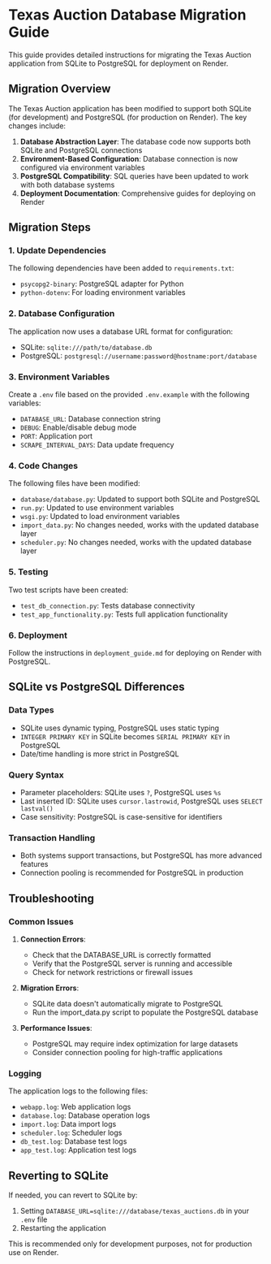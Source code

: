 # Texas Auction Database Migration Guide

This guide provides detailed instructions for migrating the Texas Auction application from SQLite to PostgreSQL for deployment on Render.

## Migration Overview

The Texas Auction application has been modified to support both SQLite (for development) and PostgreSQL (for production on Render). The key changes include:

1. **Database Abstraction Layer**: The database code now supports both SQLite and PostgreSQL connections
2. **Environment-Based Configuration**: Database connection is now configured via environment variables
3. **PostgreSQL Compatibility**: SQL queries have been updated to work with both database systems
4. **Deployment Documentation**: Comprehensive guides for deploying on Render

## Migration Steps

### 1. Update Dependencies

The following dependencies have been added to `requirements.txt`:
- `psycopg2-binary`: PostgreSQL adapter for Python
- `python-dotenv`: For loading environment variables

### 2. Database Configuration

The application now uses a database URL format for configuration:
- SQLite: `sqlite:///path/to/database.db`
- PostgreSQL: `postgresql://username:password@hostname:port/database`

### 3. Environment Variables

Create a `.env` file based on the provided `.env.example` with the following variables:
- `DATABASE_URL`: Database connection string
- `DEBUG`: Enable/disable debug mode
- `PORT`: Application port
- `SCRAPE_INTERVAL_DAYS`: Data update frequency

### 4. Code Changes

The following files have been modified:
- `database/database.py`: Updated to support both SQLite and PostgreSQL
- `run.py`: Updated to use environment variables
- `wsgi.py`: Updated to load environment variables
- `import_data.py`: No changes needed, works with the updated database layer
- `scheduler.py`: No changes needed, works with the updated database layer

### 5. Testing

Two test scripts have been created:
- `test_db_connection.py`: Tests database connectivity
- `test_app_functionality.py`: Tests full application functionality

### 6. Deployment

Follow the instructions in `deployment_guide.md` for deploying on Render with PostgreSQL.

## SQLite vs PostgreSQL Differences

### Data Types
- SQLite uses dynamic typing, PostgreSQL uses static typing
- `INTEGER PRIMARY KEY` in SQLite becomes `SERIAL PRIMARY KEY` in PostgreSQL
- Date/time handling is more strict in PostgreSQL

### Query Syntax
- Parameter placeholders: SQLite uses `?`, PostgreSQL uses `%s`
- Last inserted ID: SQLite uses `cursor.lastrowid`, PostgreSQL uses `SELECT lastval()`
- Case sensitivity: PostgreSQL is case-sensitive for identifiers

### Transaction Handling
- Both systems support transactions, but PostgreSQL has more advanced features
- Connection pooling is recommended for PostgreSQL in production

## Troubleshooting

### Common Issues

1. **Connection Errors**:
   - Check that the DATABASE_URL is correctly formatted
   - Verify that the PostgreSQL server is running and accessible
   - Check for network restrictions or firewall issues

2. **Migration Errors**:
   - SQLite data doesn't automatically migrate to PostgreSQL
   - Run the import_data.py script to populate the PostgreSQL database

3. **Performance Issues**:
   - PostgreSQL may require index optimization for large datasets
   - Consider connection pooling for high-traffic applications

### Logging

The application logs to the following files:
- `webapp.log`: Web application logs
- `database.log`: Database operation logs
- `import.log`: Data import logs
- `scheduler.log`: Scheduler logs
- `db_test.log`: Database test logs
- `app_test.log`: Application test logs

## Reverting to SQLite

If needed, you can revert to SQLite by:
1. Setting `DATABASE_URL=sqlite:///database/texas_auctions.db` in your `.env` file
2. Restarting the application

This is recommended only for development purposes, not for production use on Render.
